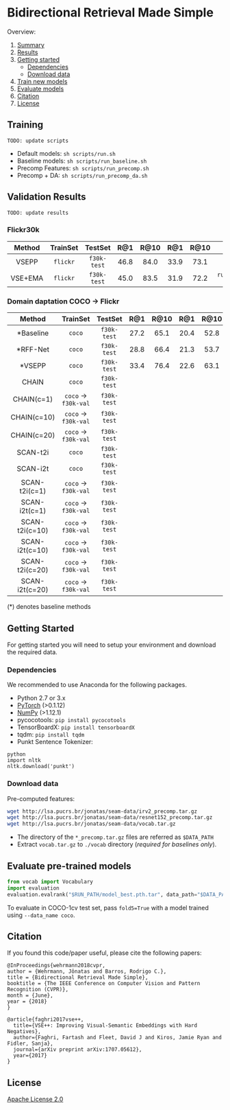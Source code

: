# Bidirectional Retrieval Made Simple

Overview:
1. [Summary](#summary)
2. [Results](#results)
3. [Getting started](#start) 
    * [Dependencies](#depend)
    * [Download data](#data)
4. [Train new models](#train)
5. [Evaluate models](#evaluate)
6. [Citation](#citation)
7. [License](#license)

## <a name="data"></a> Training

` TODO: update scripts `

* Default models: `sh scripts/run.sh`
* Baseline models: `sh scripts/run_baseline.sh`
* Precomp Features: `sh scripts/run_precomp.sh`
* Precomp + DA: `sh scripts/run_precomp_da.sh`

## <a name="results"></a> Validation Results

` TODO: update results `

### Flickr30k 
| Method         | TrainSet    | TestSet      | R@1      | R@10    | R@1     | R@10    | Settings             | 
| :-------:      | :----:      | :-----:      | :-----:  | :-----: | :-----: | :-----: | :-----:              | 
| VSEPP          | `flickr`    | `f30k-test`  |  46.8    |  84.0   | 33.9    |  73.1   |                      |
| VSE+EMA        | `flickr`    | `f30k-test`  |  45.0    |  83.5   | 31.9    |  72.2   | `run_baseline.sh #1` |


### Domain daptation COCO -> Flickr

| Method        | TrainSet      | TestSet      | R@1     | R@10    | R@1     | R@10    | Settings              | 
| :-------:     | :----:        | :-----:      | :-----: | :-----: | :-----: | :-----: | :-----:               | 
| *Baseline     | `coco`        | `f30k-test`  |  27.2   |  65.1   | 20.4    |  52.8   |                       |
| *RFF-Net      | `coco`        | `f30k-test`  |  28.8   |  66.4   | 21.3    |  53.7   |                       |
| *VSEPP        | `coco`        | `f30k-test`  |  33.4   |  76.4   | 22.6    |  63.1   |                       |
| CHAIN         | `coco`        | `f30k-test`  |         |         |         |         |                       |
| CHAIN(c=1)    | `coco` &rarr; `f30k-val`       | `f30k-test`  |         |         |         |         |                       |
| CHAIN(c=10)   | `coco` &rarr; `f30k-val`       | `f30k-test`  |         |         |         |         |                       |
| CHAIN(c=20)   | `coco` &rarr; `f30k-val`       | `f30k-test`  |         |         |         |         |                       |
| SCAN-t2i      | `coco`      | `f30k-test`  |         |         |         |         |                       |
| SCAN-i2t      | `coco`      | `f30k-test`  |         |         |         |         |                       |
| SCAN-t2i(c=1)    | `coco` &rarr; `f30k-val`    | `f30k-test`  |         |         |         |         |                       |
| SCAN-i2t(c=1)    | `coco` &rarr; `f30k-val`    | `f30k-test`  |         |         |         |         |                       |
| SCAN-t2i(c=10)    | `coco` &rarr; `f30k-val`    | `f30k-test`  |         |         |         |         |                       |
| SCAN-i2t(c=10)    | `coco` &rarr; `f30k-val`    | `f30k-test`  |         |         |         |         |                       |
| SCAN-t2i(c=20)    | `coco` &rarr; `f30k-val`    | `f30k-test`  |         |         |         |         |                       |
| SCAN-i2t(c=20)    | `coco` &rarr; `f30k-val`    | `f30k-test`  |         |         |         |         |                       |


(*) denotes baseline methods



## <a name="start"></a> Getting Started

For getting started you will need to setup your environment and download the required data.

### <a name="depend"></a> Dependencies
We recommended to use Anaconda for the following packages.

* Python 2.7 or 3.x
* [PyTorch](http://pytorch.org/) (>0.1.12)
* [NumPy](http://www.numpy.org/) (>1.12.1)
* pycocotools: `pip install pycocotools`
* TensorBoardX: `pip install tensorboardX`
* tqdm: `pip install tqdm`
* Punkt Sentence Tokenizer:
```
python
import nltk
nltk.download('punkt')
```

### <a name="data"></a> Download data

Pre-computed features: 
```bash
wget http://lsa.pucrs.br/jonatas/seam-data/irv2_precomp.tar.gz
wget http://lsa.pucrs.br/jonatas/seam-data/resnet152_precomp.tar.gz
wget http://lsa.pucrs.br/jonatas/seam-data/vocab.tar.gz
```

* The directory of the `*_precomp.tar.gz` files are referred as `$DATA_PATH`
* Extract `vocab.tar.gz` to `./vocab` directory (*required for baselines only*).

## <a name="evaluate"></a> Evaluate pre-trained models

```python
from vocab import Vocabulary
import evaluation
evaluation.evalrank("$RUN_PATH/model_best.pth.tar", data_path="$DATA_PATH", split="test")'
```

To evaluate in COCO-1cv test set, pass `fold5=True` with a model trained using 
`--data_name coco`.


## <a name="citation"></a>Citation 

If you found this code/paper useful, please cite the following papers:

```
@InProceedings{wehrmann2018cvpr,
author = {Wehrmann, Jônatas and Barros, Rodrigo C.},
title = {Bidirectional Retrieval Made Simple},
booktitle = {The IEEE Conference on Computer Vision and Pattern Recognition (CVPR)},
month = {June},
year = {2018}
}

@article{faghri2017vse++,
  title={VSE++: Improving Visual-Semantic Embeddings with Hard Negatives},
  author={Faghri, Fartash and Fleet, David J and Kiros, Jamie Ryan and Fidler, Sanja},
  journal={arXiv preprint arXiv:1707.05612},
  year={2017}
}
```

## <a name="license"></a> License

[Apache License 2.0](http://www.apache.org/licenses/LICENSE-2.0)